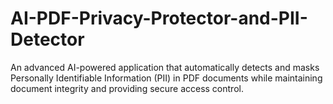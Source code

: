 # AI-PDF-Privacy-Protector-and-PII-Detector
An advanced AI-powered application that automatically detects and masks Personally Identifiable Information (PII) in PDF documents while maintaining document integrity and providing secure access control.
